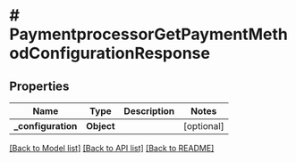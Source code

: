 # # PaymentprocessorGetPaymentMethodConfigurationResponse


## Properties 


Name | Type | Description | Notes
------------ | ------------- | ------------- | -------------
**_configuration**| **Object** |   | [optional]


[[Back to Model list]](../../README.md#models) [[Back to API list]](../../README.md#endpoints) [[Back to README]](../../README.md)

